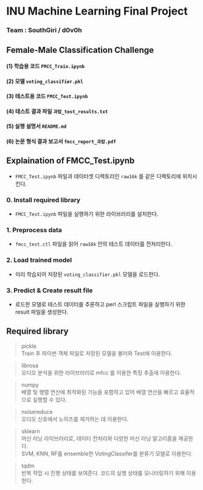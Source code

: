 # INU Machine Learning Final Project
### Team : SouthGiri / d0v0h
## Female-Male Classification Challenge 

#### (1) 학습용 코드 `FMCC_Train.ipynb`
#### (2) 모델 `voting_classifier.pkl`
#### (3) 테스트용 코드 `FMCC_Test.ipynb`
#### (4) 테스트 결과 파일 `과탑_test_results.txt`
#### (5) 실행 설명서 `README.md`
#### (6) 논문 형식 결과 보고서 `fmcc_report_과탑.pdf`
## Explaination of FMCC_Test.ipynb
- `FMCC_Test.ipynb` 파일과 데이터셋 디렉토리인 `raw16k` 를 같은 디렉토리에 위치시킨다.
### 0. Install required library
- `FMCC_Test.ipynb` 파일을 실행하기 위한 라이브러리를 설치한다.
### 1. Preprocess data
- `fmcc_test.ctl` 파일을 읽어 `raw16k` 안의 테스트 데이터를 전처리한다.
### 2. Load trained model
- 미리 학습되어 저장된 `voting_classifier.pkl` 모델을 로드한다.
### 3. Predict & Create result file
- 로드한 모델로 테스트 데이터를 추론하고 perl 스크립트 파일을 실행하기 위한 result 파일을 생성한다.
## Required library
> pickle\
> Train 후 파이썬 객체 파일로 저장된 모델을 불러와 Test에 이용한다.

> librosa\
> 오디오 분석을 위한 라이브러리로 mfcc 를 이용한 특징 추출에 이용한다.

> numpy\
> 배열 및 행렬 연산에 최적화된 기능을 포함하고 있어 배열 연산을 빠르고 효율적으로 실행할 수 있다.

> noisereduce\
> 오디오 신호에서 노이즈를 제거하는 데 이용한다.

> sklearn\
> 머신 러닝 라이브러리로, 데이터 전처리와 다양한 머신 러닝 알고리즘을 제공한다.\
> SVM, KNN, RF를 ensemble한 VotingClassifer를 분류기 모델로 이용한다.

> tqdm\
> 반복 작업 시 진행 상태를 보여준다. 코드의 실행 상태를 모니터링하기 위해 이용한다.
